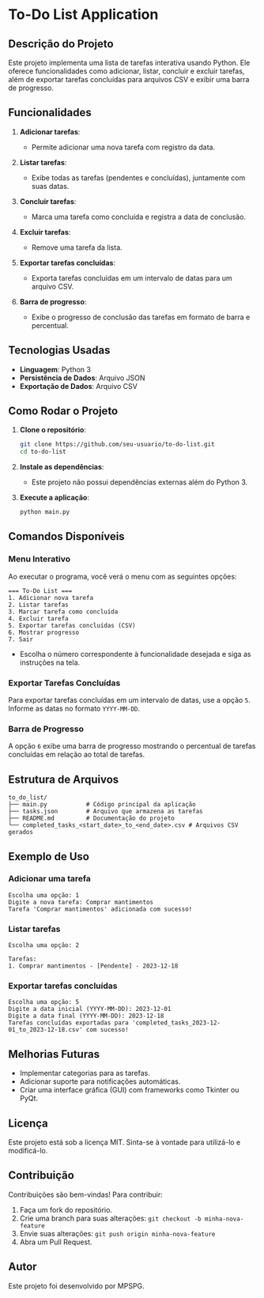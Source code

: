 
# To-Do List Application

## **Descrição do Projeto**
Este projeto implementa uma lista de tarefas interativa usando Python. Ele oferece funcionalidades como adicionar, listar, concluir e excluir tarefas, além de exportar tarefas concluídas para arquivos CSV e exibir uma barra de progresso.

## **Funcionalidades**

1. **Adicionar tarefas**:
   - Permite adicionar uma nova tarefa com registro da data.

2. **Listar tarefas**:
   - Exibe todas as tarefas (pendentes e concluídas), juntamente com suas datas.

3. **Concluir tarefas**:
   - Marca uma tarefa como concluída e registra a data de conclusão.

4. **Excluir tarefas**:
   - Remove uma tarefa da lista.

5. **Exportar tarefas concluídas**:
   - Exporta tarefas concluídas em um intervalo de datas para um arquivo CSV.

6. **Barra de progresso**:
   - Exibe o progresso de conclusão das tarefas em formato de barra e percentual.

## **Tecnologias Usadas**
- **Linguagem**: Python 3
- **Persistência de Dados**: Arquivo JSON
- **Exportação de Dados**: Arquivo CSV

## **Como Rodar o Projeto**

1. **Clone o repositório**:
   ```bash
   git clone https://github.com/seu-usuario/to-do-list.git
   cd to-do-list
   ```

2. **Instale as dependências**:
   - Este projeto não possui dependências externas além do Python 3.

3. **Execute a aplicação**:
   ```bash
   python main.py
   ```

## **Comandos Disponíveis**

### **Menu Interativo**
Ao executar o programa, você verá o menu com as seguintes opções:

```
=== To-Do List ===
1. Adicionar nova tarefa
2. Listar tarefas
3. Marcar tarefa como concluída
4. Excluir tarefa
5. Exportar tarefas concluídas (CSV)
6. Mostrar progresso
7. Sair
```

- Escolha o número correspondente à funcionalidade desejada e siga as instruções na tela.

### **Exportar Tarefas Concluídas**
Para exportar tarefas concluídas em um intervalo de datas, use a opção `5`. Informe as datas no formato `YYYY-MM-DD`.

### **Barra de Progresso**
A opção `6` exibe uma barra de progresso mostrando o percentual de tarefas concluídas em relação ao total de tarefas.

## **Estrutura de Arquivos**

```
to_do_list/
├── main.py           # Código principal da aplicação
├── tasks.json        # Arquivo que armazena as tarefas
├── README.md         # Documentação do projeto
└── completed_tasks_<start_date>_to_<end_date>.csv # Arquivos CSV gerados
```

## **Exemplo de Uso**

### Adicionar uma tarefa
```
Escolha uma opção: 1
Digite a nova tarefa: Comprar mantimentos
Tarefa 'Comprar mantimentos' adicionada com sucesso!
```

### Listar tarefas
```
Escolha uma opção: 2

Tarefas:
1. Comprar mantimentos - [Pendente] - 2023-12-18
```

### Exportar tarefas concluídas
```
Escolha uma opção: 5
Digite a data inicial (YYYY-MM-DD): 2023-12-01
Digite a data final (YYYY-MM-DD): 2023-12-18
Tarefas concluídas exportadas para 'completed_tasks_2023-12-01_to_2023-12-18.csv' com sucesso!
```

## **Melhorias Futuras**
- Implementar categorias para as tarefas.
- Adicionar suporte para notificações automáticas.
- Criar uma interface gráfica (GUI) com frameworks como Tkinter ou PyQt.

## **Licença**
Este projeto está sob a licença MIT. Sinta-se à vontade para utilizá-lo e modificá-lo.

## **Contribuição**
Contribuições são bem-vindas! Para contribuir:

1. Faça um fork do repositório.
2. Crie uma branch para suas alterações: `git checkout -b minha-nova-feature`
3. Envie suas alterações: `git push origin minha-nova-feature`
4. Abra um Pull Request.

## **Autor**
Este projeto foi desenvolvido por MPSPG.
